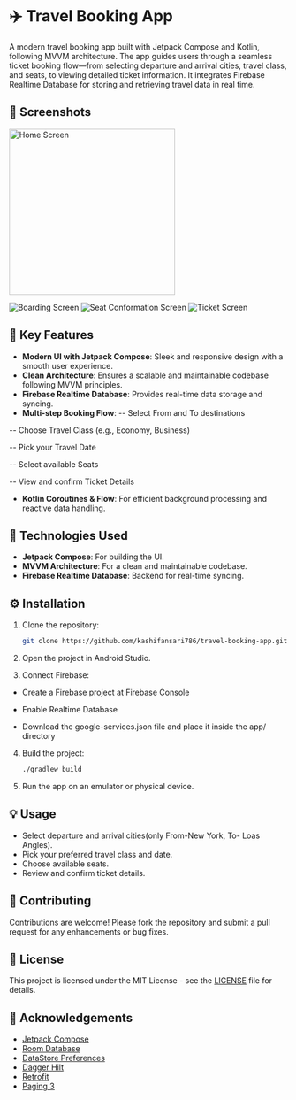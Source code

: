 # ✈️ Travel Booking App

A modern travel booking app built with Jetpack Compose and Kotlin, following MVVM architecture. The app guides users through a seamless ticket booking flow—from selecting departure and arrival cities, travel class, and seats, to viewing detailed ticket information. It integrates Firebase Realtime Database for storing and retrieving travel data in real time.

## 📸 Screenshots

<img src="screenshots/screenshot_1.png" alt="Home Screen" width="300"/>

![Boarding Screen](screenshots/screenshot_2.png)
![Seat Conformation Screen](screenshots/screenshot_3.png)
![Ticket Screen](screenshots/screenshot_4.png)



## 🔑 Key Features

- **Modern UI with Jetpack Compose**: Sleek and responsive design with a smooth user experience.
- **Clean Architecture**: Ensures a scalable and maintainable codebase following MVVM principles.
- **Firebase Realtime Database**: Provides real-time data storage and syncing.
- **Multi-step Booking Flow**: 
-- Select From and To destinations

-- Choose Travel Class (e.g., Economy, Business)

-- Pick your Travel Date

-- Select available Seats

-- View and confirm Ticket Details
- **Kotlin Coroutines & Flow**: For efficient background processing and reactive data handling.


## 🧰 Technologies Used

- **Jetpack Compose**: For building the UI.
- **MVVM Architecture**: For a clean and maintainable codebase.
- **Firebase Realtime Database**: Backend for real-time syncing.



## ⚙️ Installation

1. Clone the repository:
    ```bash
    git clone https://github.com/kashifansari786/travel-booking-app.git
    ```

2. Open the project in Android Studio.

3. Connect Firebase:

- Create a Firebase project at Firebase Console

- Enable Realtime Database

- Download the google-services.json file and place it inside the app/ directory

4. Build the project:
    ```bash
    ./gradlew build
    ```

5. Run the app on an emulator or physical device.

## 💡 Usage

- Select departure and arrival cities(only From-New York, To- Loas Angles).
- Pick your preferred travel class and date.
- Choose available seats.
- Review and confirm ticket details.

## 🤝 Contributing

Contributions are welcome! Please fork the repository and submit a pull request for any enhancements or bug fixes.

## 📄 License

This project is licensed under the MIT License - see the [LICENSE](LICENSE) file for details.

## 🙏 Acknowledgements

- [Jetpack Compose](https://developer.android.com/jetpack/compose)
- [Room Database](https://developer.android.com/training/data-storage/room)
- [DataStore Preferences](https://developer.android.com/topic/libraries/architecture/datastore)
- [Dagger Hilt](https://dagger.dev/hilt/)
- [Retrofit](https://square.github.io/retrofit/)
- [Paging 3](https://developer.android.com/topic/libraries/architecture/paging/v3)
